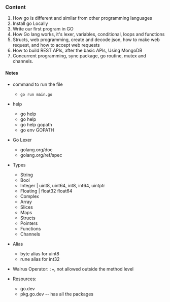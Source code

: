 ### Content

1. How go is different and similar from other programming languages
2. Install go Locally
3. Write our first program in GO
4. How Go lang works, it's lexer, variables, conditional, loops and functions
5. Structs, web programming, create and decode json, how to make web request, and how to accept web requests
6. How to build REST APIs, after the basic APIs, Using MongoDB
7. Concurrent programming, sync package, go routine, mutex and channels.

#### Notes
- command to run the file
  - `go run main.go`
- help
  - go help
  - go help <topic>
  - go help gopath
  - go env GOPATH

- Go Lexer
  - golang.org/doc
  - golang.org/ref/spec

- Types
  - String
  - Bool
  - Integer    | uint8, uint64, int8, int64, uintptr
  - Floating   | float32 float64
  - Complex
  - Array
  - Slices
  - Maps
  - Structs
  - Pointers
  - Functions
  - Channels

- Alias
  - byte alias for uint8
  - rune alias for int32

- Walrus Operator: `:=`, not allowed outside the method level

- Resources:
  - go.dev
  - pkg.go.dev -- has all the packages